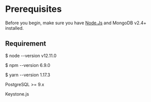 # Prerequisites
Before you begin, make sure you have [Node.Js](https://nodejs.org/en/ ) and MongoDB v2.4+ installed.


## Requirement

$ node --version
v12.11.0

$ npm --version
6.9.0

$ yarn --version
1.17.3

PostgreSQL >= 9.x

Keystone.js





